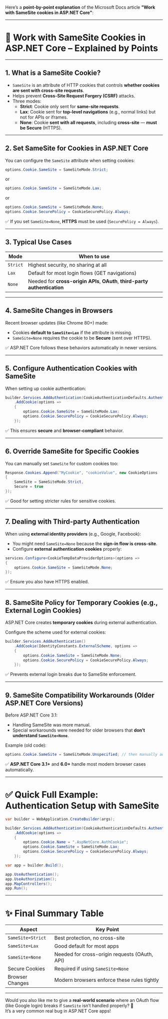 Here’s a **point-by-point explanation** of the Microsoft Docs article **"Work with SameSite cookies in ASP.NET Core"**:

---

# 🍪 Work with SameSite Cookies in ASP.NET Core – Explained by Points

---

## 1. **What is a SameSite Cookie?**

- `SameSite` is an attribute of HTTP cookies that controls **whether cookies are sent with cross-site requests**.
- Helps prevent **Cross-Site Request Forgery (CSRF)** attacks.
- Three modes:
  - **Strict**: Cookie only sent for **same-site requests**.
  - **Lax**: Cookie sent for **top-level navigations** (e.g., normal links) but not for APIs or iframes.
  - **None**: Cookie **sent with all requests**, including **cross-site** — **must be Secure** (HTTPS).

---

## 2. **Set SameSite for Cookies in ASP.NET Core**

You can configure the `SameSite` attribute when setting cookies:

```csharp
options.Cookie.SameSite = SameSiteMode.Strict;
```
or
```csharp
options.Cookie.SameSite = SameSiteMode.Lax;
```
or
```csharp
options.Cookie.SameSite = SameSiteMode.None;
options.Cookie.SecurePolicy = CookieSecurePolicy.Always;
```

✅ If you set `SameSite=None`, **HTTPS** must be used (`SecurePolicy = Always`).

---

## 3. **Typical Use Cases**

| Mode | When to use |
|------|-------------|
| `Strict` | Highest security, no sharing at all |
| `Lax` | Default for most login flows (GET navigations) |
| `None` | Needed for **cross-origin APIs**, **OAuth**, **third-party authentication** |

---

## 4. **SameSite Changes in Browsers**

Recent browser updates (like Chrome 80+) made:
- Cookies **default to `SameSite=Lax`** if the attribute is missing.
- `SameSite=None` requires the cookie to be **Secure** (sent over HTTPS).

✅ ASP.NET Core follows these behaviors automatically in newer versions.

---

## 5. **Configure Authentication Cookies with SameSite**

When setting up cookie authentication:

```csharp
builder.Services.AddAuthentication(CookieAuthenticationDefaults.AuthenticationScheme)
    .AddCookie(options =>
    {
        options.Cookie.SameSite = SameSiteMode.Lax;
        options.Cookie.SecurePolicy = CookieSecurePolicy.Always;
    });
```

✅ This ensures **secure** and **browser-compliant** behavior.

---

## 6. **Override SameSite for Specific Cookies**

You can manually set `SameSite` for custom cookies too:

```csharp
Response.Cookies.Append("MyCookie", "cookieValue", new CookieOptions
{
    SameSite = SameSiteMode.Strict,
    Secure = true
});
```

✅ Good for setting stricter rules for sensitive cookies.

---

## 7. **Dealing with Third-party Authentication**

When using **external identity providers** (e.g., Google, Facebook):

- You might need `SameSite=None` because the **sign-in flow is cross-site**.
- Configure **external authentication cookies** properly:

```csharp
services.Configure<CookieTempDataProviderOptions>(options =>
{
    options.Cookie.SameSite = SameSiteMode.None;
});
```

✅ Ensure you also have HTTPS enabled.

---

## 8. **SameSite Policy for Temporary Cookies (e.g., External Login Cookies)**

ASP.NET Core creates **temporary cookies** during external authentication.

Configure the scheme used for external cookies:

```csharp
builder.Services.AddAuthentication()
    .AddCookie(IdentityConstants.ExternalScheme, options =>
    {
        options.Cookie.SameSite = SameSiteMode.None;
        options.Cookie.SecurePolicy = CookieSecurePolicy.Always;
    });
```

✅ Prevents external login breaks due to SameSite enforcement.

---

## 9. **SameSite Compatibility Workarounds (Older ASP.NET Core Versions)**

Before ASP.NET Core 3.1:
- Handling SameSite was more manual.
- Special workarounds were needed for older browsers that **don’t understand `SameSite=None`**.

Example (old code):

```csharp
options.Cookie.SameSite = SameSiteMode.Unspecified; // then manually adjust
```

✅ **ASP.NET Core 3.1+** and **6.0+** handle most modern browser cases automatically.

---

# ✅ Quick Full Example: Authentication Setup with SameSite

```csharp
var builder = WebApplication.CreateBuilder(args);

builder.Services.AddAuthentication(CookieAuthenticationDefaults.AuthenticationScheme)
    .AddCookie(options =>
    {
        options.Cookie.Name = ".AspNetCore.AuthCookie";
        options.Cookie.SameSite = SameSiteMode.Lax;
        options.Cookie.SecurePolicy = CookieSecurePolicy.Always;
    });

var app = builder.Build();

app.UseAuthentication();
app.UseAuthorization();
app.MapControllers();
app.Run();
```

---

# ✨ Final Summary Table

| Aspect | Key Point |
|--------|-----------|
| `SameSite=Strict` | Best protection, no cross-site |
| `SameSite=Lax` | Good default for most apps |
| `SameSite=None` | Needed for cross-origin requests (OAuth, API) |
| Secure Cookies | Required if using `SameSite=None` |
| Browser Changes | Modern browsers enforce these rules tightly |

---

Would you also like me to give a **real-world scenario** where an OAuth flow (like Google login) breaks if `SameSite` isn’t handled properly? 🚀  
It’s a very common real bug in ASP.NET Core apps!